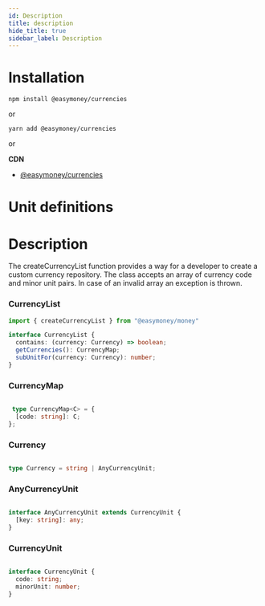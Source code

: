 ```yaml
---
id: Description
title: description
hide_title: true
sidebar_label: Description
---
```

# Installation

```
npm install @easymoney/currencies
```
or
```
yarn add @easymoney/currencies
```
or

**CDN**
 - [@easymoney/currencies](https://unpkg.com/@easymoney/currencies)

# Unit definitions

# Description

The createCurrencyList function provides a way for a developer to create a custom currency repository. The class accepts an array of currency code and minor unit pairs. In case of an invalid array an exception is thrown.

### CurrencyList

```ts
import { createCurrencyList } from "@easymoney/money"

interface CurrencyList {
  contains: (currency: Currency) => boolean;
  getCurrencies(): CurrencyMap;
  subUnitFor(currency: Currency): number;
}


```


### CurrencyMap


```ts

 type CurrencyMap<C> = {
  [code: string]: C;
};


```


### Currency

```ts

type Currency = string | AnyCurrencyUnit;

```

### AnyCurrencyUnit

```ts

interface AnyCurrencyUnit extends CurrencyUnit {
  [key: string]: any;
}

```

### CurrencyUnit

```ts

interface CurrencyUnit {
  code: string;
  minorUnit: number;
}

```
